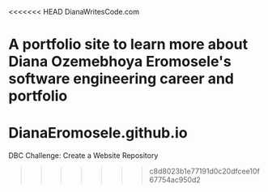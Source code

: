 <<<<<<< HEAD
DianaWritesCode.com

A portfolio site to learn more about Diana Ozemebhoya Eromosele's software engineering career and portfolio
=======
# DianaEromosele.github.io
DBC Challenge: Create a Website Repository
>>>>>>> c8d8023b1e77191d0c20dfcee10f67754ac950d2
